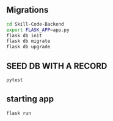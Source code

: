 ## Migrations

```bash
cd Skill-Code-Backend
export FLASK_APP=app.py
flask db init
flask db migrate
flask db upgrade
```
## SEED DB WITH A RECORD

```bash
pytest
```

## starting app
```bash
flask run
```